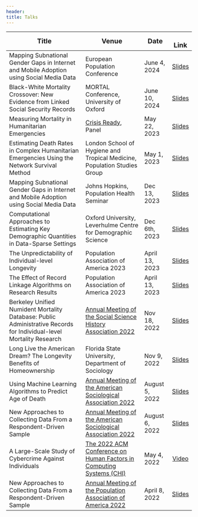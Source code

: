 ```yaml
---
header:
title: Talks
---
```



| <span style="font-size:large;">Title</span>                                                                         | <span style="font-size:large;">Venue</span>                                                                        | <span style="font-size:large;">Date</span> | <span style="font-size:large;"> &nbsp; Link </span>                          |
|---------------------------------------------------------------------------------------------------------------------|--------------------------------------------------------------------------------------------------------------------|---------------------------------|:-------------------------------------------------------------------------------:|
| Mapping Subnational Gender Gaps in Internet and Mobile Adoption<br> using Social Media Data | European Population Conference   | June 4, 2024   | [Slides](/media/talk_slides/dgg_epc_presentation.pdf)               |
| Black-White Mortality Crossover: New Evidence from Linked Social Security Records | MORTAL Conference, University of Oxford | June 10, 2024 | [Slides](/media/talk_slides/bw_mortality_crossover_conference.pdf)               |
| Measuring Mortality in Humanitarian Emergencies | [Crisis Ready](https://www.crisisready.io/), Panel   | May 22, 2023                    | [Slides](/media/talk_slides/drc_lshtm_2024.pdf)               |
| Estimating Death Rates in Complex Humanitarian Emergencies Using the Network Survival Method                        | London School of Hygiene and Tropical Medicine, Population Studies Group   | May 1, 2023                    | [Slides](/media/talk_slides/drc_lshtm_2024.pdf)               |
| Mapping Subnational Gender Gaps in Internet and Mobile Adoption<br> using Social Media Data                         | Johns Hopkins, Population Health Seminar                                                                           | Dec 13, 2023                    | [Slides](/media/talk_slides/breen_johns_hopkins_dec13_2023.pdf)               |
| Computational Approaches to Estimating Key Demographic Quantities<br> in Data-Sparse Settings                       | Oxford University, Leverhulme Centre for Demographic Science                                                       | Dec 6th, 2023                  | [Slides](/media/talk_slides/breen_lcds_seminar_dec6_2023.pdf)              |
| The Unpredictability of Individual-level Longevity                                                                  | Population Association of America 2023                                             | April 13, 2023                  | [Slides](/media/talk_slides/breen_paa_2023_unpredictability_mortality_slides.pdf)|
| The Effect of Record Linkage Algorithms on Research Results                                                         | Population Association of America 2023                                            | April 13, 2023                  | [Slides](/media/talk_slides/breen_open_science_paa_2023_record_linkage_slides.pdf)|
| Berkeley Unified Numident Mortality Database: Public Administrative Records for Individual-level Mortality Research | [Annual Meeting of the Social Science History Association 2022](https://ssha2022.ssha.org/)                        | Nov 18, 2022                    | [Slides](/media/talk_slides/breen_goldstein_bunmd_nov18_2022.pdf)                |
| Long Live the American Dream? The Longevity Benefits of Homeownership                                               | Florida State University, Department of Sociology                                                                  | Nov 9, 2022                     | [Slides](/media/talk_slides/breen_homeownership_longevity_nov9_2022.pdf)         |
| Using Machine Learning Algorithms to Predict Age of Death                                                           | [Annual Meeting of the American Sociological Association 2022](https://www.asanet.org/2022-annual-meeting)         | August 5, 2022                  | [Slides](/media/talk_slides/breen_seltzer_machine_learning_mortality_asa2022.pdf)|
| New Approaches to Collecting Data From a Respondent-Driven Sample                                                   | [Annual Meeting of the American Sociological Association 2022](https://www.asanet.org/2022-annual-meeting)         | August 6, 2022                  | [Slides](/media/talk_slides/breen_feehan_rds_multi_asa_2022.pdf)                 |
| A Large-Scale Study of Cybercrime Against Individuals                                                               | [The 2022 ACM Conference on Human Factors in Computing Systems (CHI)](https://chi2022.acm.org/)                    | May 4, 2022                     | [Video](https://www.youtube.com/watch?v=BjrQJc11Isg)                             |
| New Approaches to Collecting Data From a Respondent-Driven Sample                                                   | [Annual Meeting of the Population Association of America 2022](https://www.populationassociation.org/paa2022/home) | April 8, 2022                   | [Slides](/media/talk_slides/breen_feehan_rds-multi_paa_2022.pdf)                 |

